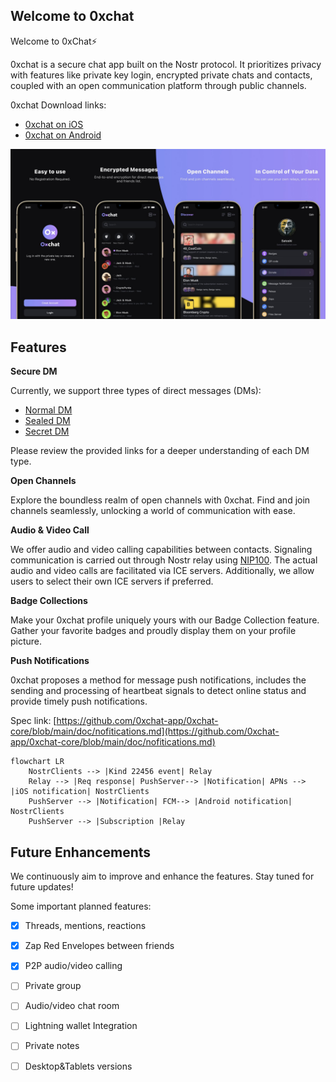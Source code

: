 ## Welcome to 0xchat

Welcome to 0xChat⚡️

0xchat is a secure chat app built on the Nostr protocol. It prioritizes privacy with features like private key login, encrypted private chats and contacts, coupled with an open communication platform through public channels.

0xchat Download links:

  - [0xchat on iOS](https://apps.apple.com/app/0xchat/id1637607169)
  - [0xchat on Android](https://play.google.com/store/apps/details?id=com.oxchat.nostr)

![](https://github.com/0xchat-app/.github/blob/main/profile/banner.jpeg)

## Features

**Secure DM**

Currently, we support three types of direct messages (DMs):

- [Normal DM](https://github.com/nostr-protocol/nips/blob/master/04.md)
- [Sealed DM](https://github.com/vitorpamplona/nips/blob/sealed-dms/24.md)
- [Secret DM](https://github.com/0xchat-app/0xchat-core/blob/main/doc/secretChat.md)

Please review the provided links for a deeper understanding of each DM type.

**Open Channels**

Explore the boundless realm of open channels with 0xchat. Find and join channels seamlessly, unlocking a world of communication with ease.

**Audio & Video Call**

We offer audio and video calling capabilities between contacts. Signaling communication is carried out through Nostr relay using [NIP100](https://github.com/jacany/nips/blob/webrtc/100.md). The actual audio and video calls are facilitated via ICE servers. Additionally, we allow users to select their own ICE servers if preferred.

**Badge Collections**

Make your 0xchat profile uniquely yours with our Badge Collection feature. Gather your favorite badges and proudly display them on your profile picture.


**Push Notifications**

0xchat proposes a method for message push notifications, includes the sending and processing of heartbeat signals to detect online status and provide timely push notifications.

Spec link: [https://github.com/0xchat-app/0xchat-core/blob/main/doc/nofitications.md](https://github.com/0xchat-app/0xchat-core/blob/main/doc/nofitications.md)
	
```mermaid
flowchart LR
    NostrClients --> |Kind 22456 event| Relay  
    Relay --> |Req response| PushServer--> |Notification| APNs --> |iOS notification| NostrClients
    PushServer --> |Notification| FCM--> |Android notification| NostrClients
    PushServer --> |Subscription |Relay
```


## Future Enhancements

We continuously aim to improve and enhance the features. Stay tuned for future updates!

Some important planned features:

- [x] Threads, mentions, reactions
- [x] Zap Red Envelopes between friends
- [x] P2P audio/video calling
- [ ] Private group
- [ ] Audio/video chat room
- [ ] Lightning wallet Integration
- [ ] Private notes
- [ ] Desktop&Tablets versions

